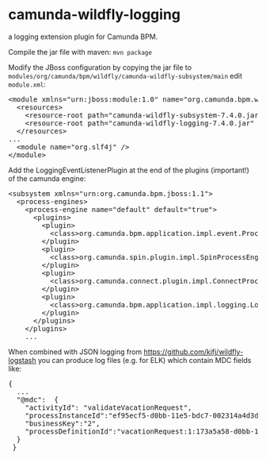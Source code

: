 camunda-wildfly-logging
=======================

a logging extension plugin for Camunda BPM.

Compile the jar file with maven: `mvn package`

Modify the JBoss configuration by copying the jar file to `modules/org/camunda/bpm/wildfly/camunda-wildfly-subsystem/main` edit `module.xml`:

<pre>
&lt;module xmlns="urn:jboss:module:1.0" name="org.camunda.bpm.wildfly.camunda-wildfly-subsystem"&gt;
  &lt;resources&gt;
    &lt;resource-root path="camunda-wildfly-subsystem-7.4.0.jar" /&gt;
    &lt;resource-root path="camunda-wildfly-logging-7.4.0.jar" /&gt;
  &lt;/resources&gt;
...
  &lt;module name="org.slf4j" /&gt;
&lt;/module&gt;
</pre>

Add the LoggingEventListenerPlugin at the end of the plugins (important!) of the camunda engine:

<pre>
&lt;subsystem xmlns="urn:org.camunda.bpm.jboss:1.1"&gt;
  &lt;process-engines>
    &lt;process-engine name="default" default="true"&gt;
      &lt;plugins&gt;
        &lt;plugin&gt;
          &lt;class&gt;org.camunda.bpm.application.impl.event.ProcessApplicationEventListenerPlugin&lt;/class&gt;
        &lt;/plugin&gt;
        &lt;plugin&gt;
          &lt;class&gt;org.camunda.spin.plugin.impl.SpinProcessEnginePlugin&lt;/class&gt;
        &lt;/plugin&gt;
        &lt;plugin&gt;
          &lt;class&gt;org.camunda.connect.plugin.impl.ConnectProcessEnginePlugin&lt;/class&gt;
        &lt;/plugin&gt;
        &lt;plugin&gt;
          &lt;class&gt;org.camunda.bpm.application.impl.logging.LoggingEventListenerPlugin&lt;/class&gt;
        &lt;/plugin&gt;
      &lt;/plugins&gt;
    &lt;/plugins&gt;
    ...
</pre>

When combined with JSON logging from https://github.com/kifj/wildfly-logstash you can produce log files (e.g. for ELK) which contain MDC fields like:

<pre>
{ 
  ... 
  "@mdc":  {
    "activityId": "validateVacationRequest", 
    "processInstanceId":"ef95ecf5-d0bb-11e5-bdc7-002314a4d3d9",
    "businessKey":"2",
    "processDefinitionId":"vacationRequest:1:173a5a58-d0bb-11e5-bdc7-002314a4d3d9"
  }
 }
</pre>
